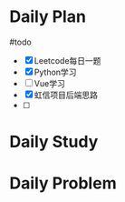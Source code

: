 # Daily Plan
#todo
- [x] Leetcode每日一题
- [x] Python学习
- [ ] Vue学习
- [x] 虹信项目后端思路
- [ ] 
# Daily Study

# Daily Problem
